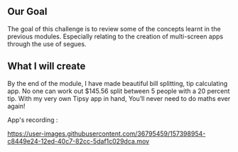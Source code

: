 ## Our Goal
The goal of this challenge is to review some of the concepts learnt in the previous modules. Especially relating to the creation of multi-screen apps through the use of segues.

## What I will create
By the end of the module, I have made beautiful bill splitting, tip calculating app. No one can work out $145.56 split between 5 people with a 20 percent tip. With my very own Tipsy app in hand, You’ll never need to do maths ever again!

App's recording : 


https://user-images.githubusercontent.com/36795459/157398954-c8449e24-12ed-40c7-82cc-5daf1c029dca.mov


